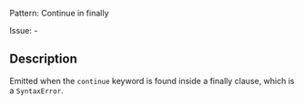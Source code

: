 Pattern: Continue in finally

Issue: -

## Description

Emitted when the `continue` keyword is found inside a finally clause, which is a `SyntaxError`.